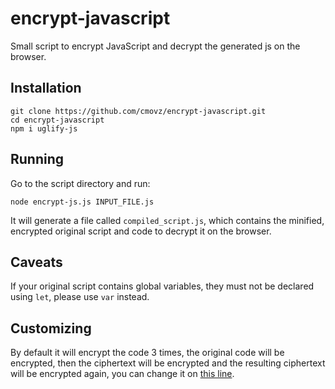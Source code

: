 # encrypt-javascript
Small script to encrypt JavaScript and decrypt the generated js on the browser.

## Installation
```
git clone https://github.com/cmovz/encrypt-javascript.git
cd encrypt-javascript
npm i uglify-js
```

## Running
Go to the script directory and run:
```
node encrypt-js.js INPUT_FILE.js
```
It will generate a file called `compiled_script.js`, which contains the minified, encrypted original script and code to decrypt it on the browser.

## Caveats
If your original script contains global variables, they must not be declared using `let`, please use `var` instead.

## Customizing
By default it will encrypt the code 3 times, the original code will be encrypted, then the ciphertext will be encrypted and the resulting ciphertext will be encrypted again, you can change it on [this line](https://github.com/cmovz/encrypt-javascript/blob/main/encrypt-js.js#L18).
